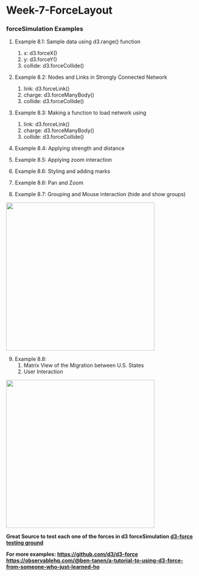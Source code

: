 # Week-7-ForceLayout
### forceSimulation Examples

 1. Example 8.1: Sample data using d3.range() function
    1. x: d3.forceX()
    2. y: d3.forceY()
    3. collide: d3.forceCollide()
    
 2. Example 8.2: Nodes and Links in Strongly Connected Network 
    1. link: d3.forceLink()
    2. charge: d3.forceManyBody()
    3. collide: d3.forceCollide()
    
 3. Example 8.3: Making a function to load network using
    1. link: d3.forceLink()
    2. charge: d3.forceManyBody()
    3. collide: d3.forceCollide()
4. Example 8.4: Applying strength and distance
5. Example 8.5: Applying zoom interaction
6. Example 8.6: Styling and adding marks
7. Example 8.6: Pan and Zoom
8. Example 8.7: Grouping and Mouse interaction (hide and show groups)

<img src="img/Example_8.8.gif" width="400px">

9. Example 8.8:
   1. Matrix View of the Migration between U.S. States
   2. User Interaction  

<img src="img/Example_8.8.gif" width="400px">

<b>Great Source to test each one of the forces in d3 forceSimulation
<a href="https://bl.ocks.org/steveharoz/8c3e2524079a8c440df60c1ab72b5d03">d3-force testing ground</a>

For more examples:   https://github.com/d3/d3-force <br>
https://observablehq.com/@ben-tanen/a-tutorial-to-using-d3-force-from-someone-who-just-learned-ho
